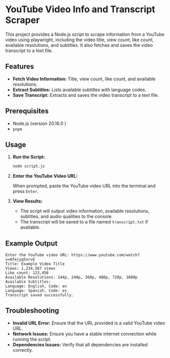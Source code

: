 # YouTube Video Info and Transcript Scraper

This project provides a Node.js script to scrape information from a YouTube video using playwright, including the video title, view count, like count, available resolutions, and subtitles. It also fetches and saves the video transcript to a text file.

## Features

- **Fetch Video Information:** Title, view count, like count, and available resolutions.
- **Extract Subtitles:** Lists available subtitles with language codes.
- **Save Transcript:** Extracts and saves the video transcript to a text file.

## Prerequisites

- Node.js (version 20.16.0 )
- `pnpm`

## Usage

1. **Run the Script:**

   ```bash
   node script.js
   ```

2. **Enter the YouTube Video URL:**

   When prompted, paste the YouTube video URL into the terminal and press `Enter`.

3. **View Results:**

   - The script will output video information, available resolutions, subtitles, and audio qualities to the console.
   - The transcript will be saved to a file named `transcript.txt` if available.

## Example Output

```
Enter the YouTube video URL: https://www.youtube.com/watch?v=Hfejyq5nrvE
Title: Example Video Title
Views: 1,234,567 views
Like count: 123,456
Available Resolutions: 144p, 240p, 360p, 480p, 720p, 1080p
Available Subtitles:
Language: English, Code: en
Language: Spanish, Code: es
Transcript saved successfully.
```

## Troubleshooting

- **Invalid URL Error:** Ensure that the URL provided is a valid YouTube video URL.
- **Network Issues:** Ensure you have a stable internet connection while running the script.
- **Dependencies Issues:** Verify that all dependencies are installed correctly.